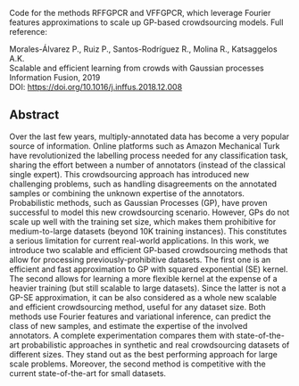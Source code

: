 Code for the methods RFFGPCR and VFFGPCR, which leverage Fourier features approximations to scale up GP-based crowdsourcing models. Full reference:

Morales-Álvarez P., Ruiz P., Santos-Rodríguez R., Molina R., Katsaggelos A.K.\
Scalable and efficient learning from crowds with Gaussian processes\
Information Fusion, 2019\
DOI: https://doi.org/10.1016/j.inffus.2018.12.008

## Abstract
Over the last few years, multiply-annotated data has become a very popular source of information. Online platforms such as Amazon Mechanical Turk have revolutionized the labelling process needed for any classification task, sharing the effort between a number of annotators (instead of the classical single expert). This crowdsourcing approach has introduced new challenging problems, such as handling disagreements on the annotated samples or combining the unknown expertise of the annotators. Probabilistic methods, such as Gaussian Processes (GP), have proven successful to model this new crowdsourcing scenario. However, GPs do not scale up well with the training set size, which makes them prohibitive for medium-to-large datasets (beyond 10K training instances). This constitutes a serious limitation for current real-world applications. In this work, we introduce two scalable and efficient GP-based crowdsourcing methods that allow for processing previously-prohibitive datasets. The first one is an efficient and fast approximation to GP with squared exponential (SE) kernel. The second allows for learning a more flexible kernel at the expense of a heavier training (but still scalable to large datasets). Since the latter is not a GP-SE approximation, it can be also considered as a whole new scalable and efficient crowdsourcing method, useful for any dataset size. Both methods use Fourier features and variational inference, can predict the class of new samples, and estimate the expertise of the involved annotators. A complete experimentation compares them with state-of-the-art probabilistic approaches in synthetic and real crowdsourcing datasets of different sizes. They stand out as the best performing approach for large scale problems. Moreover, the second method is competitive with the current state-of-the-art for small datasets.
